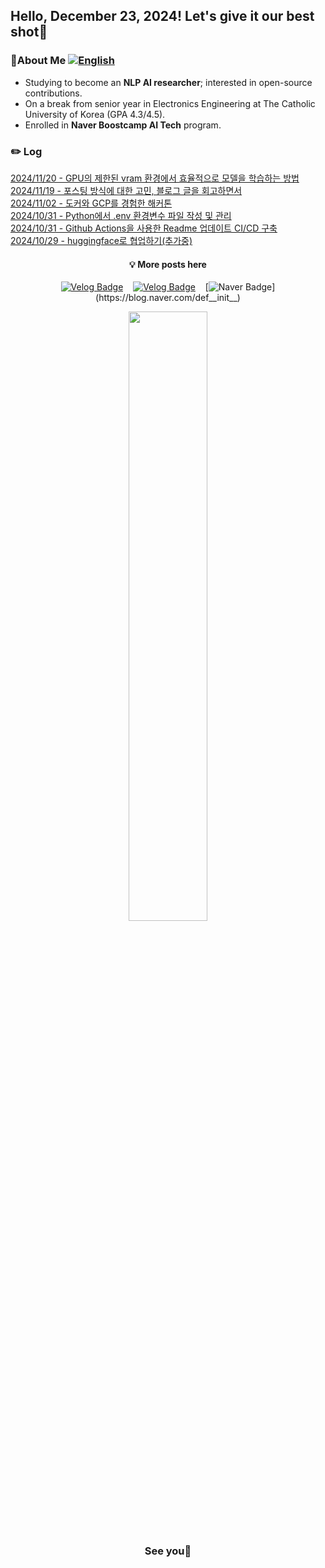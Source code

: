 ## Hello, December 23, 2024! Let's give it our best shot💪

### 🚀About Me [![English](https://img.shields.io/badge/CV-ENG-d5dff8.svg)](CV_ENG.pdf)

- Studying to become an **NLP AI researcher**; interested in open-source contributions.
- On a break from senior year in Electronics Engineering at The Catholic University of Korea (GPA 4.3/4.5).
- Enrolled in **Naver Boostcamp AI Tech** program.

### ✏️ Log 
[2024/11/20 - GPU의 제한된 vram 환경에서 효율적으로 모델을 학습하는 방법](https://def-init.tistory.com/entry/GPU%EC%9D%98-%EC%A0%9C%ED%95%9C%EB%90%9C-vram-%ED%99%98%EA%B2%BD%EC%97%90%EC%84%9C-%ED%9A%A8%EC%9C%A8%EC%A0%81%EC%9C%BC%EB%A1%9C-%EB%AA%A8%EB%8D%B8%EC%9D%84-%ED%95%99%EC%8A%B5%ED%95%98%EB%8A%94-%EB%B0%A9%EB%B2%95) <br/>
[2024/11/19 - 포스팅 방식에 대한 고민, 블로그 글을 회고하면서](https://def-init.tistory.com/entry/%ED%8F%AC%EC%8A%A4%ED%8C%85-%EB%B0%A9%EC%8B%9D%EC%97%90-%EB%8C%80%ED%95%9C-%EA%B3%A0%EB%AF%BC-%EB%B8%94%EB%A1%9C%EA%B7%B8-%EA%B8%80%EC%9D%84-%ED%9A%8C%EA%B3%A0%ED%95%98%EB%A9%B4%EC%84%9C) <br/>
[2024/11/02 - 도커와 GCP를 경험한 해커톤](https://def-init.tistory.com/entry/%EB%8F%84%EC%BB%A4%EC%99%80-GCP%EB%A5%BC-%EA%B2%BD%ED%97%98%ED%95%9C-%ED%95%B4%EC%BB%A4%ED%86%A4) <br/>
[2024/10/31 - Python에서 .env 환경변수 파일 작성 및 관리](https://def-init.tistory.com/entry/Python%EC%97%90%EC%84%9C-env-%ED%99%98%EA%B2%BD%EB%B3%80%EC%88%98-%ED%8C%8C%EC%9D%BC-%EC%9E%91%EC%84%B1-%EB%B0%8F-%EA%B4%80%EB%A6%AC) <br/>
[2024/10/31 - Github Actions을 사용한 Readme 업데이트 CI/CD 구축](https://def-init.tistory.com/entry/Github-Actions%EC%9D%84-%EC%82%AC%EC%9A%A9%ED%95%9C-Readme-%EC%97%85%EB%8D%B0%EC%9D%B4%ED%8A%B8-CICD-%EA%B5%AC%EC%B6%95) <br/>
[2024/10/29 - huggingface로 협업하기(추가중)](https://def-init.tistory.com/entry/huggingface%EB%A1%9C-%ED%98%91%EC%97%85%ED%95%98%EA%B8%B0%EC%B6%94%EA%B0%80%EC%A4%91) <br/>


<div align="center">

#### 💡 More posts here

[![Velog Badge](http://img.shields.io/badge/Tistory-F76A1C?style=flat-square&logo=Tistory&logoColor=white&link=https://def-init.tistory.com)](https://def-init.tistory.com/)
&nbsp;&nbsp;
[![Velog Badge](http://img.shields.io/badge/Velog-20C997?style=flat-square&logo=Velog&logoColor=white&link=https://velog.io/@kms39273/posts)](https://velog.io/@kms39273/posts)
&nbsp;&nbsp;
[![Naver Badge](https://img.shields.io/badge/Naver-03C75A?style=flat-square&logo=Naver&logoColor=white&link=https://blog.naver.com/def__init__)](https://blog.naver.com/def__init__)

</div>

<div align="center">

<img src="https://github.com/user-attachments/assets/8fa48fc4-0b28-4ea3-9f77-241896097d70" style="width: 50%;">

### See you👋

</div>

